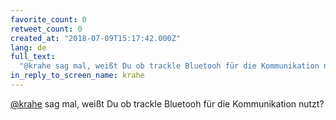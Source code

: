 ```yaml
---
favorite_count: 0
retweet_count: 0
created_at: "2018-07-09T15:17:42.000Z"
lang: de
full_text:
  "@krahe sag mal, weißt Du ob trackle Bluetooh für die Kommunikation nutzt?"
in_reply_to_screen_name: krahe
---
```


[@krahe](https://twitter.com/krahe) sag mal, weißt Du ob trackle Bluetooh für
die Kommunikation nutzt?
